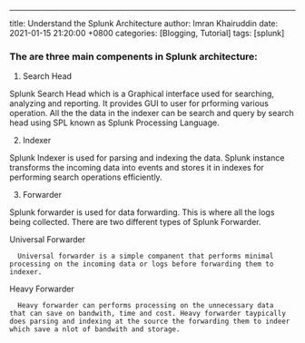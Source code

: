 ---
title: Understand the Splunk Architecture
author: Imran Khairuddin
date: 2021-01-15 21:20:00 +0800
categories: [Blogging, Tutorial]
tags: [splunk]

### The are three main compenents in Splunk architecture: 

1. Search Head

Splunk Search Head which is a Graphical interface used for searching, analyzing and reporting. It provides GUI to user for prforming various operation. All the the data in the indexer can be search and query by search head using SPL known as Splunk Processing Language.

2. Indexer

Splunk Indexer is used for parsing and indexing the data. Splunk instance transforms the incoming data into events and stores it in indexes for performing search operations efficiently.

3. Forwarder

Splunk forwarder is used for data forwarding. This is where all the logs being collected. There are two different types of Splunk Forwarder. 

  Universal Forwarder

	  Universal forwarder is a simple companent that performs minimal processing on the incoming data or logs before forwarding them to indexer.

  Heavy Forwarder

	  Heavy forwarder can performs processing on the unnecessary data  that can save on bandwith, time and cost. Heavy forwarder taypically does parsing and indexing at the source the forwarding them to indeer which save a nlot of bandwith and storage.




